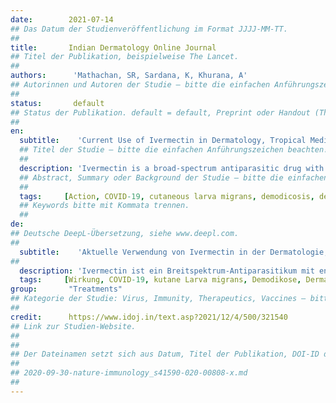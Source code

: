 ```yaml
---
date:        2021-07-14
## Das Datum der Studienveröffentlichung im Format JJJJ-MM-TT.
##
title:       Indian Dermatology Online Journal
## Titel der Publikation, beispielweise The Lancet.
##
authors:      'Mathachan, SR, Sardana, K, Khurana, A'
## Autorinnen und Autoren der Studie – bitte die einfachen Anführungszeichen beachten!
##
status:       default
## Status der Publikation. default = default, Preprint oder Handout (Thesenpapier)
##
en:
  subtitle:    'Current Use of Ivermectin in Dermatology, Tropical Medicine, and COVID-19: An Update on Pharmacology, Uses, Proven and Varied Proposed Mechanistic Action'
  ## Titel der Studie – bitte die einfachen Anführungszeichen beachten!
  ##
  description: 'Ivermectin is a broad-spectrum antiparasitic drug with anti-inflammatory, anti-viral, anti-bacterial, and anti-tumor effects. In this review, we discuss the history, pharmacology, multimodal actions, indications in dermatology and tropical medicine, therapeutic and prophylactic use of ivermectin in COVID-19, safety, adverse effects, special considerations, and drug interactions of ivermectin.'
  ## Abstract, Summary oder Background der Studie – bitte die einfachen Anführungszeichen beachten!
  ##
  tags:     [Action, COVID-19, cutaneous larva migrans, demodicosis, dermatology, dose, drug interaction, filariasis, ivermectin, malaria, nematodes, onchocerciasis, pediculosis, prophylaxis, rosacea, safety, scabies, side effects, tropical, uses]
  ## Keywords bitte mit Kommata trennen.
  ##
de: 
## Deutsche DeepL-Übersetzung, siehe www.deepl.com.
##
  subtitle:    'Aktuelle Verwendung von Ivermectin in der Dermatologie, Tropenmedizin und COVID-19: Ein Update zu Pharmakologie, Anwendungen, bewährten und verschiedenen vorgeschlagenen Wirkmechanismen'
##
  description: 'Ivermectin ist ein Breitspektrum-Antiparasitikum mit entzündungshemmender, antiviraler, antibakterieller und antitumoraler Wirkung. In dieser Übersichtsarbeit werden die Geschichte, die Pharmakologie, die multimodalen Wirkungen, die Indikationen in der Dermatologie und der Tropenmedizin, die therapeutische und prophylaktische Anwendung von Ivermectin bei COVID-19, die Sicherheit, die unerwünschten Wirkungen, besondere Überlegungen und die Wechselwirkungen von Ivermectin mit anderen Medikamenten erörtert.'
  tags:     [Wirkung, COVID-19, kutane Larva migrans, Demodikose, Dermatologie, Dosis, Arzneimittelwechselwirkung, Filariose, Ivermectin, Malaria, Nematoden, Onchozerkose, Pedikulose, Prophylaxe, Rosacea, Sicherheit, Krätze, Nebenwirkungen, Tropen, Anwendungen]
group:       "Treatments"
## Kategorie der Studie: Virus, Immunity, Therapeutics, Vaccines – bitte die Anführungszeichen beachten!
##
credit:      https://www.idoj.in/text.asp?2021/12/4/500/321540
## Link zur Studien-Website.
##
##
## Der Dateinamen setzt sich aus Datum, Titel der Publikation, DOI-ID der Studie (nach dem letzten Slash) und der Dateiendung zusammen. Bitte den Unterstrich vor der DOI-ID beachten!
##
## 2020-09-30-nature-immunology_s41590-020-00808-x.md
##
---
```

<object data="{{ page.link }}" style='height:calc(100vh - 400px); width: 100%' type='application/pdf'></object>
